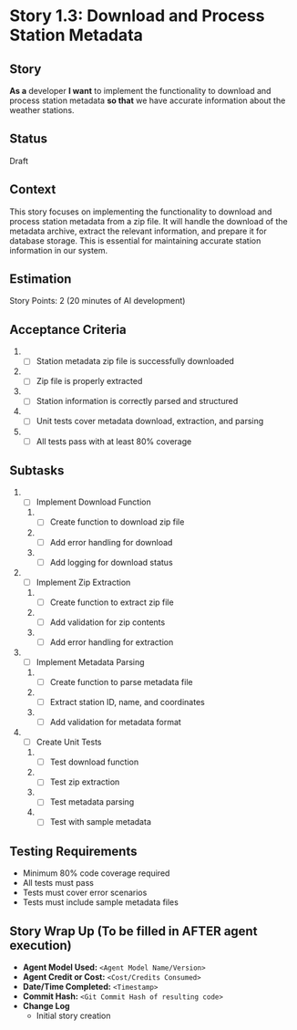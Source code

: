 # Story 1.3: Download and Process Station Metadata

## Story

**As a** developer
**I want** to implement the functionality to download and process station metadata
**so that** we have accurate information about the weather stations.

## Status

Draft

## Context

This story focuses on implementing the functionality to download and process station metadata from a zip file. It will handle the download of the metadata archive, extract the relevant information, and prepare it for database storage. This is essential for maintaining accurate station information in our system.

## Estimation

Story Points: 2 (20 minutes of AI development)

## Acceptance Criteria

1. - [ ] Station metadata zip file is successfully downloaded
2. - [ ] Zip file is properly extracted
3. - [ ] Station information is correctly parsed and structured
4. - [ ] Unit tests cover metadata download, extraction, and parsing
5. - [ ] All tests pass with at least 80% coverage

## Subtasks

1. - [ ] Implement Download Function
   1. - [ ] Create function to download zip file
   2. - [ ] Add error handling for download
   3. - [ ] Add logging for download status
2. - [ ] Implement Zip Extraction
   1. - [ ] Create function to extract zip file
   2. - [ ] Add validation for zip contents
   3. - [ ] Add error handling for extraction
3. - [ ] Implement Metadata Parsing
   1. - [ ] Create function to parse metadata file
   2. - [ ] Extract station ID, name, and coordinates
   3. - [ ] Add validation for metadata format
4. - [ ] Create Unit Tests
   1. - [ ] Test download function
   2. - [ ] Test zip extraction
   3. - [ ] Test metadata parsing
   4. - [ ] Test with sample metadata

## Testing Requirements

- Minimum 80% code coverage required
- All tests must pass
- Tests must cover error scenarios
- Tests must include sample metadata files

## Story Wrap Up (To be filled in AFTER agent execution)

- **Agent Model Used:** `<Agent Model Name/Version>`
- **Agent Credit or Cost:** `<Cost/Credits Consumed>`
- **Date/Time Completed:** `<Timestamp>`
- **Commit Hash:** `<Git Commit Hash of resulting code>`
- **Change Log**
  - Initial story creation 